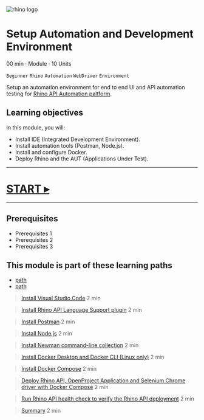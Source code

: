 ![rhino logo](.Images/128x128.png "logo")
# Setup Automation and Development Environment
00 min · Module · 10 Units

`Beginner` `Rhino` `Automation` `WebDriver` `Environment`

Setup an automation environment for end to end UI and API automation testing for [Rhino API Automation paltform](https://github.com/savanna-projects/rhino-agent).

## Learning objectives
In this module, you will:

* Install IDE (Integrated Development Environment).
* Install automation tools (Postman, Node.js).
* Install and configure Docker.
* Deploy Rhino and the AUT (Applications Under Test).

---
# [START ▸]()
---

## Prerequisites
* Prerequisites 1
* Prerequisites 2
* Prerequisites 3

## This module is part of these learning paths
* [path]()
* [path]()  

> [Install Visual Studio Code]()
  2 min  
 
> [Install Rhino API Language Support plugin]()
  2 min  

> [Install Postman]()
  2 min  

> [Install Node.js]()
  2 min  

> [Install Newman command-line collection]()
  2 min  

> [Install Docker Desktop and Docker CLI (Linux only)]()
  2 min  

> [Install Docker Compose]()
  2 min  

> [Deploy Rhino API, OpenProject Application and Selenium Chrome driver with Docker Compose]()
  2 min  

> [Run Rhino API health check to verify the Rhino API deployment]()
  2 min  

> [Summary]()
  2 min
